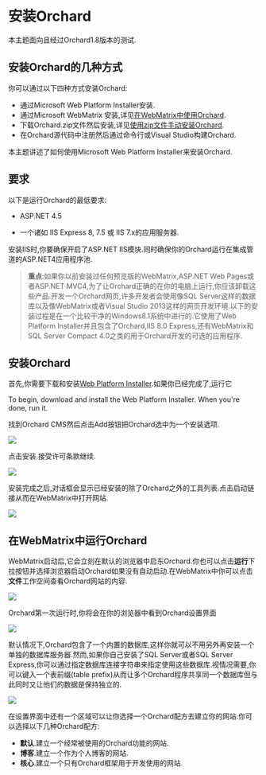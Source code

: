 # 安装Orchard

本主题面向且经过Orchard1.8版本的测试.

## 安装Orchard的几种方式

你可以通过以下四种方式安装Orchard:

* 通过Microsoft Web Platform Installer安装.
* 通过Microsoft WebMatrix 安装,详见[在WebMatrix中使用Orchard](/getting-started/working-with-orchard-in-webmatrix.md).
* 下载Orchard.zip文件然后安装,详见[使用zip文件手动安装Orchard](/getting-started/manually-installing-orchard.md).
* 在Orchard源代码中注册然后通过命令行或Visual Studio构建Orchard.

本主题讲述了如何使用Microsoft Web Platform Installer来安装Orchard.

## 要求

以下是运行Orchard的最低要求:

* ASP.NET 4.5

* 一个诸如 IIS Express 8, 7.5 或 IIS 7.x的应用服务器.

安装IIS时,你要确保开启了ASP.NET IIS模块.同时确保你的Orchard运行在集成管道的ASP.NET4应用程序池.

> **重点**:如果你以前安装过任何预览版的WebMatrix,ASP.NET Web Pages或者ASP.NET MVC4,为了让Orchard正确的在你的电脑上运行,你应该卸载这些产品.开发一个Orchard网页,许多开发者会使用像SQL Server这样的数据库以及像WebMatrix或者Visual Studio 2013这样的网页开发环境.以下的安装过程是在一个比较干净的Windows8.1系统中进行的.它使用了Web Platform Installer并且包含了Orchard,IIS 8.0 Express,还有WebMatrix和SQL Server Compact 4.0之类的用于Orchard开发的可选的应用程序.

## 安装Orchard

首先,你需要下载和安装[Web Platform Installer](https://www.microsoft.com/web/downloads/platform.aspx).如果你已经完成了,运行它

To begin, download and install the Web Platform Installer. When you're done, run it.

找到Orchard CMS然后点击Add按钮把Orchard选中为一个安装选项.

![](http://docs.orchardproject.net/en/latest/Attachments/Installing-Orchard/webpi_install.png)

点击安装.接受许可条款继续.

![](http://docs.orchardproject.net/en/latest/Attachments/Installing-Orchard/Install_acceptterms.png)

安装完成之后,对话框会显示已经安装的除了Orchard之外的工具列表.点击启动链接从而在WebMatrix中打开网站.

![](http://docs.orchardproject.net/en/latest/Attachments/Installing-Orchard/Install_success.png)

## 在WebMatrix中运行Orchard

WebMatrix启动后,它会立刻在默认的浏览器中启东Orchard.你也可以点击**运行**下拉按钮并选择浏览器启动Orchard如果没有自动启动.在WebMatrix中你可以点击**文件**工作空间查看Orchard网站的内容.

![](http://docs.orchardproject.net/en/latest/Attachments/Installing-Orchard/launch_Orchard_WebMatrix.png)

Orchard第一次运行时,你将会在你的浏览器中看到Orchard设置界面

![](http://docs.orchardproject.net/en/latest/Upload/screenshots/get_started_dialog_1.png)

默认情况下,Orchard包含了一个内置的数据库,这样你就可以不用另外再安装一个单独的数据库服务器.然而,如果你自己安装了SQL Server或者SQL Server Express,你可以通过指定数据库连接字符串来指定使用这些数据库.视情况需要,你可以键入一个表前缀\(table prefix\)从而让多个Orchard程序共享同一个数据库但与此同时又让他们的数据是保持独立的.

![](http://docs.orchardproject.net/en/latest/Upload/screenshots_85/setup_sqlserver.png)

在设置界面中还有一个区域可以让你选择一个Orchard配方去建立你的网站.你可以选择以下几种Orchard配方:

* **默认**.建立一个经常被使用的Orchard功能的网站.
* **博客**.建立一个作为个人博客的网站.
* **核心**.建立一个只有Orchard框架用于开发使用的网站. 



